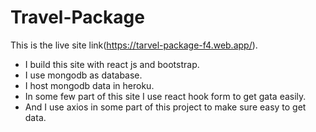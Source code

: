 # Travel-Package

This is the live site link(https://tarvel-package-f4.web.app/).

<ul>
  <li>I build this site with react js and bootstrap.</li>
  <li>I use mongodb as database.</li>
  <li>I host mongodb data in heroku.</li>
  <li>In some few part of this site I use react hook form to get gata easily.</li>
  <li>And I use axios in some part of this project to make sure easy to get data.</li>
</ul>
